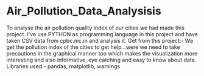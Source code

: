 # Air_Pollution_Data_Analysisis
To analyse the air pollution quality index of our cities we had made this project.
I've use PYTHON as programming language in this project and have taken CSV data from cpbc.nic.in and 
analysis it.
Get from this project:- We get the pollution index of the cities to get help...were we need to take precautions 
in the graphical manner too which makes the visualization more interesting and also informative, eye catching and easy 
to know about data.
Libraries used:-
pandas, matplotlib, warnings
